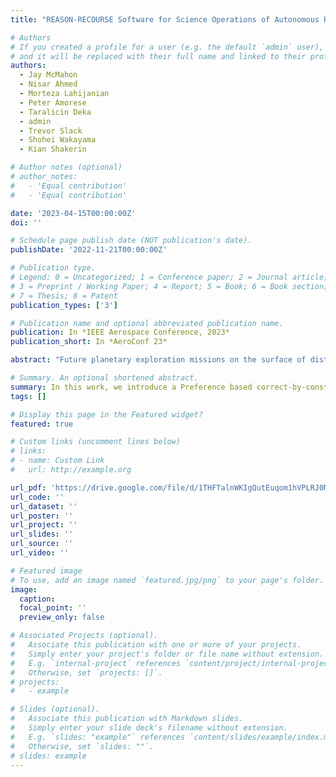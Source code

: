```yaml
---
title: "REASON-RECOURSE Software for Science Operations of Autonomous Robotic Landers (accepted IEEE AeroConf 23)"

# Authors
# If you created a profile for a user (e.g. the default `admin` user), write the username (folder name) here
# and it will be replaced with their full name and linked to their profile.
authors:
  - Jay McMahon
  - Nisar Ahmed
  - Morteza Lahijanian
  - Peter Amorese
  - Taralicin Deka
  - admin
  - Trevor Slack
  - Shohei Wakayama
  - Kian Shakerin

# Author notes (optional)
# author_notes:
#   - 'Equal contribution'
#   - 'Equal contribution'

date: '2023-04-15T00:00:00Z'
doi: ''

# Schedule page publish date (NOT publication's date).
publishDate: '2022-11-21T00:00:00Z'

# Publication type.
# Legend: 0 = Uncategorized; 1 = Conference paper; 2 = Journal article;
# 3 = Preprint / Working Paper; 4 = Report; 5 = Book; 6 = Book section;
# 7 = Thesis; 8 = Patent
publication_types: ['3']

# Publication name and optional abbreviated publication name.
publication: In *IEEE Aerospace Conference, 2023*
publication_short: In *AeroConf 23*

abstract: "Future planetary exploration missions on the surface of distant bodies such as Europa or Enceladus can’t rely on human-in-the-loop operations due to time delays, dynamic environments, limited mission lifetimes, as well as the many unknown unknowns inherent in the exploration of such environments. Thus our robotic explorers must be capable of autonomous operations to ensure continued operations and to try to maximize the amount and quality of the scientific data gathered from each mission. To advance our technology toward this goal, we are developing a system to maximize the science obtained by a robotic lander and delivered to scientists on Earth with minimal asynchronous human interaction. The autonomy architecture consists of two main components: REASON (Robust Exploration with Autonomous Science on-board) and RECOURSE (Ranked Evaluation of Contingent Opportunities for Uninterrupted Remote Science Exploration) for efficient and useful scientific communication between scientists and robot. The key advantage to this design is in its ability to continuously operate and adapt despite the constraints of high-latency, low-bandwith communications and an uncertain environment which today would require ground-in-the-loop operations. This paper presents the initial version of the REASON-RECOURSE system. Details of the implementation of the scientist interface and interaction with the ground software - RECOURSE - and the on-board robotic planning software - REASON - are given. Demonstration of the operation using NASA's OceanWATERS testbed will be shown."

# Summary. An optional shortened abstract.
summary: In this work, we introduce a Preference based correct-by-construction planning framework (REASON-RECOURSE) for efficient exploration of icy moons likes Europa. 
tags: []

# Display this page in the Featured widget?
featured: true

# Custom links (uncomment lines below)
# links:
# - name: Custom Link
#   url: http://example.org

url_pdf: 'https://drive.google.com/file/d/1THFTalnWKIgQutEuqom1hVPLRJ0MkW7f/view?usp=sharing'
url_code: ''
url_dataset: ''
url_poster: ''
url_project: ''
url_slides: ''
url_source: ''
url_video: ''

# Featured image
# To use, add an image named `featured.jpg/png` to your page's folder.
image:
  caption: 
  focal_point: ''
  preview_only: false

# Associated Projects (optional).
#   Associate this publication with one or more of your projects.
#   Simply enter your project's folder or file name without extension.
#   E.g. `internal-project` references `content/project/internal-project/index.md`.
#   Otherwise, set `projects: []`.
# projects:
#   - example

# Slides (optional).
#   Associate this publication with Markdown slides.
#   Simply enter your slide deck's filename without extension.
#   E.g. `slides: "example"` references `content/slides/example/index.md`.
#   Otherwise, set `slides: ""`.
# slides: example
---
```


<!-- {{% callout note %}}
Click the _Cite_ button above to demo the feature to enable visitors to import publication metadata into their reference management software.
{{% /callout %}}

{{% callout note %}}
Create your slides in Markdown - click the _Slides_ button to check out the example.
{{% /callout %}}

Supplementary notes can be added here, including [code, math, and images](https://wowchemy.com/docs/writing-markdown-latex/).
 -->